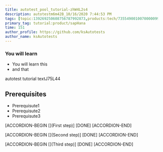 ```yaml
---
title: autotest_pool_tutorial-zhW4L2s4
description: autotestm6m42B_10/16/2020 7:44:53 PM
tags: [topic:139269250608756787992873,products:tech/73554900100700000996,tutorial:experience/advanced]
primary_tag: tutorial:product/sapHana
time: 151
author_profile: https://github.com/ksAutotests
author_name: ksAutotests
---
```

### You will learn
- You will learn this
- and that

autotest tutorial textJ75L44

## Prerequisites
- Prerequisute1
- Prerequisute2
- Prerequisute3

[ACCORDION-BEGIN [](First step)]
[DONE]
[ACCORDION-END]

[ACCORDION-BEGIN [](Second step)]
[DONE]
[ACCORDION-END]

[ACCORDION-BEGIN [](Third step)]
[DONE]
[ACCORDION-END]

